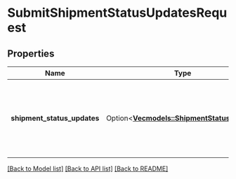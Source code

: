 # SubmitShipmentStatusUpdatesRequest

## Properties

Name | Type | Description | Notes
------------ | ------------- | ------------- | -------------
**shipment_status_updates** | Option<[**Vec<models::ShipmentStatusUpdate>**](ShipmentStatusUpdate.md)> | Contains a list of one or more `ShipmentStatusUpdate` objects. Each `ShipmentStatusUpdate` object represents an update to the status of a specific shipment. | [optional]

[[Back to Model list]](../README.md#documentation-for-models) [[Back to API list]](../README.md#documentation-for-api-endpoints) [[Back to README]](../README.md)


